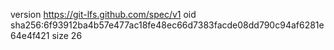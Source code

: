 version https://git-lfs.github.com/spec/v1
oid sha256:6f93912ba4b57e477ac18fe48ec66d7383facde08dd790c94af6281e64e4f421
size 26
